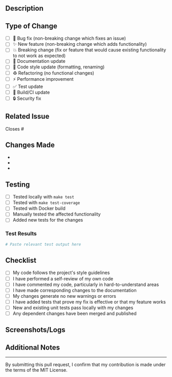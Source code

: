 ## Description

<!-- Provide a brief description of the changes -->

## Type of Change

<!-- Mark the relevant option with an "x" -->

- [ ] 🐛 Bug fix (non-breaking change which fixes an issue)
- [ ] ✨ New feature (non-breaking change which adds functionality)
- [ ] 💥 Breaking change (fix or feature that would cause existing functionality to not work as expected)
- [ ] 📝 Documentation update
- [ ] 🎨 Code style update (formatting, renaming)
- [ ] ♻️ Refactoring (no functional changes)
- [ ] ⚡️ Performance improvement
- [ ] ✅ Test update
- [ ] 🔧 Build/CI update
- [ ] 🔒 Security fix

## Related Issue

<!-- Link to the issue this PR addresses -->

Closes #<!-- issue number -->

## Changes Made

<!-- Describe the changes in detail -->

- 
- 
- 

## Testing

<!-- Describe how you tested these changes -->

- [ ] Tested locally with `make test`
- [ ] Tested with `make test-coverage`
- [ ] Tested with Docker build
- [ ] Manually tested the affected functionality
- [ ] Added new tests for the changes

### Test Results

```bash
# Paste relevant test output here
```

## Checklist

<!-- Mark completed items with an "x" -->

- [ ] My code follows the project's style guidelines
- [ ] I have performed a self-review of my own code
- [ ] I have commented my code, particularly in hard-to-understand areas
- [ ] I have made corresponding changes to the documentation
- [ ] My changes generate no new warnings or errors
- [ ] I have added tests that prove my fix is effective or that my feature works
- [ ] New and existing unit tests pass locally with my changes
- [ ] Any dependent changes have been merged and published

## Screenshots/Logs

<!-- If applicable, add screenshots or logs to help explain your changes -->

## Additional Notes

<!-- Add any additional notes or context about the PR -->

---

By submitting this pull request, I confirm that my contribution is made under the terms of the MIT License.

